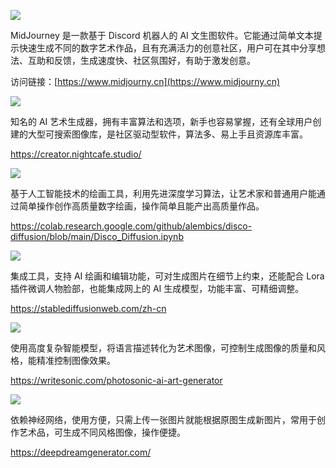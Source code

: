 ![](https://pic.superbed.cc/item/67c45a6bf688033adbbac10e.png)

MidJourney 是一款基于 Discord 机器人的 AI 文生图软件。它能通过简单文本提示快速生成不同的数字艺术作品，且有充满活力的创意社区，用户可在其中分享想法、互助和反馈，生成速度快、社区氛围好，有助于激发创意。

访问链接：[https://www.midjourny.cn](https://www.midjourny.cn)

![](https://pic.superbed.cc/item/67c45ad5f688033adbbac2a0.png)

知名的 AI 艺术生成器，拥有丰富算法和选项，新手也容易掌握，还有全球用户创建的大型可搜索图像库，是社区驱动型软件，算法多、易上手且资源库丰富。

https://creator.nightcafe.studio/

![](https://pic.superbed.cc/item/67c45b0ef688033adbbac3b4.png)

基于人工智能技术的绘画工具，利用先进深度学习算法，让艺术家和普通用户能通过简单操作创作高质量数字绘画，操作简单且能产出高质量作品。

https://colab.research.google.com/github/alembics/disco-diffusion/blob/main/Disco_Diffusion.ipynb

![](https://pic.superbed.cc/item/67c45b4df688033adbbac4d9.png)

集成工具，支持 AI 绘画和编辑功能，可对生成图片在细节上约束，还能配合 Lora 插件微调人物脸部，也能集成网上的 AI 生成模型，功能丰富、可精细调整。

https://stablediffusionweb.com/zh-cn

![](https://pic.superbed.cc/item/67c45c4af688033adbbacb16.png)

使用高度复杂智能模型，将语言描述转化为艺术图像，可控制生成图像的质量和风格，能精准控制图像效果。

https://writesonic.com/photosonic-ai-art-generator

![](https://pic.superbed.cc/item/67c45c94f688033adbbacc32.png)

依赖神经网络，使用方便，只需上传一张图片就能根据原图生成新图片，常用于创作艺术品，可生成不同风格图像，操作便捷。

https://deepdreamgenerator.com/

